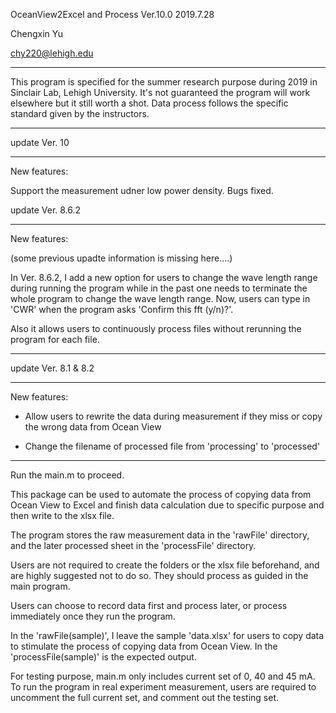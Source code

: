 OceanView2Excel and Process Ver.10.0
2019.7.28

Chengxin Yu

chy220@lehigh.edu



---
This program is specified for the summer research purpose during 2019 in Sinclair Lab, Lehigh University.
It's not guaranteed the program will work elsewhere but it still worth a shot.
Data process follows the specific standard given by the instructors.

---

update Ver. 10

---

New features:

Support the measurement udner low power density.
Bugs fixed.

update Ver. 8.6.2

---
New features:

(some previous upadte information is missing here....)

In Ver. 8.6.2, I add a new option for users to change the wave length range during running the 
program while in the past one needs to terminate the whole program to change the wave length range.
Now, users can type in 'CWR' when the program asks 'Confirm this fft (y/n)?'.

Also it allows users to continuously process files without rerunning the program for each file.

---

update Ver. 8.1 & 8.2

---
New features:

* Allow users to rewrite the data during measurement if they miss or copy the wrong 
data from Ocean View

* Change the filename of processed file from 'processing' to 'processed'
---

Run the main.m to proceed.

This package can be used to automate the process of copying data from Ocean View to 
Excel and finish data calculation due to specific purpose and then write to the xlsx file.

The program stores the raw measurement data in the 'rawFile' directory,
and the later processed sheet in the 'processFile' directory.

Users are not required to create the folders or the xlsx file beforehand, 
and are highly suggested not to do so. They should process as guided in the main program.

Users can choose to record data first and process later, or process immediately once they 
run the program.

In the 'rawFile(sample)', I leave the sample 'data.xlsx' for users to copy data to stimulate
the process of copying data from Ocean View.
In the 'processFile(sample)' is the expected output.

For testing purpose, main.m only includes current set of 0, 40 and 45 mA. To run the program
in real experiment measurement, users are required to uncomment the full current set, and 
comment out the testing set.
